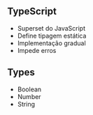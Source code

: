 ## TypeScript 
- Superset do JavaScript 
- Define tipagem estática 
- Implementação gradual 
- Impede erros 

## Types
- Boolean 
- Number 
- String 

